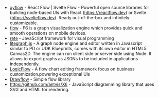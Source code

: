 - [xyflow](https://github.com/xyflow/xyflow) - React Flow | Svelte Flow - Powerful open source libraries for building node-based UIs with React (https://reactflow.dev) or Svelte (https://svelteflow.dev). Ready out-of-the-box and infinitely customizable.
- [flow](https://github.com/antvis/F6) - F6 is a graph visualization engine which provides quick and smooth operations on mobile devices.
- [rete](https://github.com/retejs/rete) - JavaScript framework for visual programming
- [litegraph.js](https://github.com/jagenjo/litegraph.js) - A graph node engine and editor written in Javascript similar to PD or UDK Blueprints, comes with its own editor in HTML5 Canvas2D. The engine can run client side or server side using Node. It allows to export graphs as JSONs to be included in applications independently.
- [LogicFlow](https://github.com/didi/LogicFlow) - A flow chart editing framework focus on business customization.powering exceptional UIs
- [Drawflow](https://github.com/jerosoler/Drawflow) - Simple flow library
- https://github.com/antvis/X6 - JavaScript diagramming library that uses SVG and HTML for rendering.

